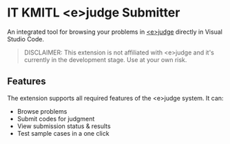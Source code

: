 # IT KMITL &lt;e&gt;judge Submitter

An integrated tool for browsing your problems in [&lt;e&gt;judge](https://ejudge.it.kmitl.ac.th/) directly in Visual Studio Code.

> DISCLAIMER:
> This extension is not affiliated with &lt;e&gt;judge and it's currently in the development stage. Use at your own risk.

## Features

The extension supports all required features of the &lt;e&gt;judge system. It can:
- Browse problems
- Submit codes for judgment
- View submission status & results
- Test sample cases in a one click